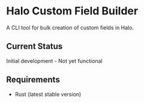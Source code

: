 # Halo Custom Field Builder

A CLI tool for bulk creation of custom fields in Halo.

## Current Status
Initial development - Not yet functional

## Requirements
- Rust (latest stable version)